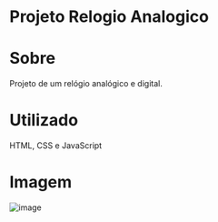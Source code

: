 # Projeto Relogio Analogico
# Sobre
Projeto de um relógio analógico e digital.
# Utilizado
HTML, CSS e JavaScript
# Imagem
![image](https://github.com/DiegoNog01/Relogio-Analogico/assets/100056400/553f5f4d-2898-46be-ab14-bd0e5d1cd046)
